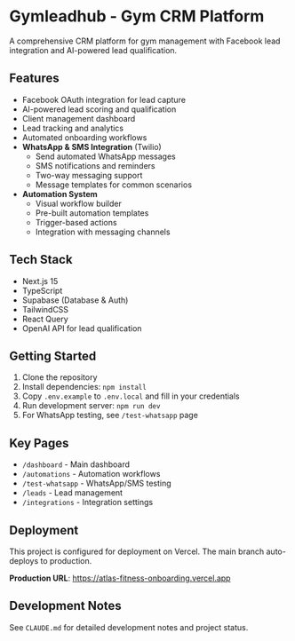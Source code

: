 # Gymleadhub - Gym CRM Platform

A comprehensive CRM platform for gym management with Facebook lead integration and AI-powered lead qualification.

## Features

- Facebook OAuth integration for lead capture
- AI-powered lead scoring and qualification
- Client management dashboard
- Lead tracking and analytics
- Automated onboarding workflows
- **WhatsApp & SMS Integration** (Twilio)
  - Send automated WhatsApp messages
  - SMS notifications and reminders
  - Two-way messaging support
  - Message templates for common scenarios
- **Automation System**
  - Visual workflow builder
  - Pre-built automation templates
  - Trigger-based actions
  - Integration with messaging channels

## Tech Stack

- Next.js 15
- TypeScript
- Supabase (Database & Auth)
- TailwindCSS
- React Query
- OpenAI API for lead qualification

## Getting Started

1. Clone the repository
2. Install dependencies: `npm install`
3. Copy `.env.example` to `.env.local` and fill in your credentials
4. Run development server: `npm run dev`
5. For WhatsApp testing, see `/test-whatsapp` page

## Key Pages

- `/dashboard` - Main dashboard
- `/automations` - Automation workflows
- `/test-whatsapp` - WhatsApp/SMS testing
- `/leads` - Lead management
- `/integrations` - Integration settings

## Deployment

This project is configured for deployment on Vercel. The main branch auto-deploys to production.

**Production URL**: https://atlas-fitness-onboarding.vercel.app

## Development Notes

See `CLAUDE.md` for detailed development notes and project status.